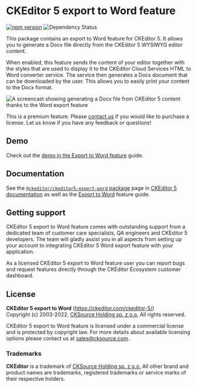 CKEditor 5 export to Word feature
=================================

[![npm version](https://badge.fury.io/js/%40ckeditor%2Fckeditor5-export-word.svg)](https://www.npmjs.com/package/@ckeditor/ckeditor5-export-word)
![Dependency Status](https://img.shields.io/librariesio/release/npm/@ckeditor/ckeditor5-export-word)

This package contains an export to Word feature for CKEditor 5. It allows you to generate a Docx file directly from the CKEditor 5 WYSIWYG editor content.

When enabled, this feature sends the content of your editor together with the styles that are used to display it to the CKEditor Cloud Services HTML to Word converter service. The service then generates a Docx document that can be downloaded by the user. This allows you to easily print your content to the Docx format.

![A screencast showing generating a Docx file from CKEditor 5 content thanks to the Word export feature](https://c.cksource.com/a/1/img/npm/ckeditor-5-word-export.gif)

This is a premium feature. Please [contact us](https://ckeditor.com/contact/) if you would like to purchase a license. Let us know if you have any feedback or questions!

## Demo

Check out the [demo in the Export to Word feature](https://ckeditor.com/docs/ckeditor5/latest/features/export-word.html#demo) guide.

## Documentation

See the [`@ckeditor/ckeditor5-export-word` package](https://ckeditor.com/docs/ckeditor5/latest/api/export-word.html) page in [CKEditor 5 documentation](https://ckeditor.com/docs/ckeditor5/latest/) as well as the [Export to Word](https://ckeditor.com/docs/ckeditor5/latest/features/export-word.html) feature guide.

## Getting support

CKEditor 5 export to Word feature comes with outstanding support from a dedicated team of customer care specialists, QA engineers and CKEditor 5 developers. The team will gladly assist you in all aspects from setting up your account to integrating CKEditor 5 Word export feature with your application.

As a licensed CKEditor 5 export to Word feature user you can report bugs and request features directly through the CKEditor Ecosystem customer dashboard.


## License

**CKEditor 5 export to Word** (https://ckeditor.com/ckeditor-5/)<br>
Copyright (c) 2003-2022, [CKSource Holding sp. z o.o.](https://cksource.com)  All rights reserved.

CKEditor 5 export to Word feature is licensed under a commercial license and is protected by copyright law.
For more details about available licensing options please contact us at sales@cksource.com.

### Trademarks

**CKEditor** is a trademark of [CKSource Holding sp. z o.o.](https://cksource.com)  All other brand and product names are trademarks, registered trademarks or service marks of their respective holders.
